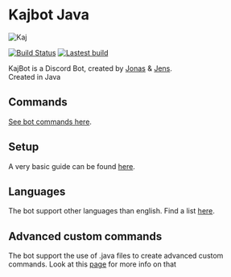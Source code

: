 # Kajbot Java
![Kaj](https://avatars0.githubusercontent.com/u/37408794?s=400&u=45274bd3f9a554a4a28aed9df9a51f9515f9f679&v=4)

[![Build Status](https://jenkins.jensz12.com/buildStatus/icon?job=Kajbot-Discord)](https://jenkins.jensz12.com/job/Kajbot-Discord/)
[![Lastest build](https://jenkins.jensz12.com/job/Kajbot-Discord/badge/icon?subject=Download&status=latest%20build&color=darkturquoise)](https://jenkins.jensz12.com/job/Kajbot-Discord/lastSuccessfulBuild/deployedArtifacts/download/artifact.1/)


KajBot is a Discord Bot, created by [Jonas](https://twitter.com/minemand) & [Jens](https://twitter.com/jensz12).\
Created in Java

## Commands
[See bot commands here](https://github.com/KajBot/Kajbot-java/wiki/Commands).

## Setup

A very basic guide can be found [here](https://github.com/KajBot/Kajbot-java/wiki/Setup).

## Languages

The bot support other languages than english. Find a list [here](https://github.com/KajBot/Kajbot-java/wiki/Languages).

## Advanced custom commands

The bot support the use of .java files to create advanced custom commands. Look at this [page](https://github.com/KajBot/Kajbot-java/wiki/Advanced-Custom-Command-Example) for more info on that
